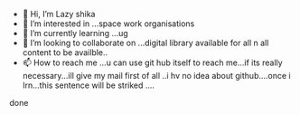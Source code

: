 - 👋 Hi, I’m Lazy shika
- 👀 I’m interested in ...space work organisations
- 🌱 I’m currently learning ...ug
- 💞️ I’m looking to collaborate on ...digital library available for all n all content to be availble..
- 📫 How to reach me ...u can use git hub itself to reach me...if its really necessary...ill give my mail
 first of all ..i hv no idea about github....once i lrn...this sentence will be striked ....
<!---
saralaufeyson/saralaufeyson is a ✨ special ✨ repository because its `README.md` (this file) appears on your GitHub profile.
You can click the Preview link to take a look at your changes.
--->
done
